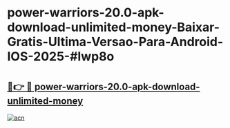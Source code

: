 # power-warriors-20.0-apk-download-unlimited-money-Baixar-Gratis-Ultima-Versao-Para-Android-IOS-2025-#lwp8o

# <h2><a href="https://ainizakaria.my?title=power-warriors-20.0-apk-download-unlimited-money&ref=22M">🔗👉 🔴 power-warriors-20.0-apk-download-unlimited-money</a></h2>

[![acn](https://github.com/user-attachments/assets/0f9c940e-d8b0-45ae-aac7-cd30a18b3e1c)](https://ainizakaria.my?title=power-warriors-20.0-apk-download-unlimited-money&ref=22M)


